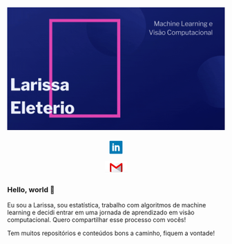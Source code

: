 # [![Larissa Eleterio](https://github.com/larissa-eleterio/larissa-eleterio/blob/master/Larissa_Eleterio.gif)](https://github.com/larissa-eleterio/larissa-eleterio/blob/master/Larissa_Eleterio.gif)

<p align='center'>
<a href="https://www.linkedin.com/in/larissaeleterio/"><img height="30" src="https://github.com/larissa-eleterio/larissa-eleterio/blob/master/img/linkedin.png"></a>
</p>

<p align='center'>
<a href="larissa.eleterio@gmail.com"><img height="30" src="https://github.com/larissa-eleterio/larissa-eleterio/blob/master/img/gmail-0.jpg"></a>
</p>


### Hello, world 👋

Eu sou a Larissa, sou estatística, trabalho com algoritmos de machine learning e decidi entrar em uma jornada de aprendizado em visão computacional. Quero compartilhar esse processo com vocês!

Tem muitos repositórios e conteúdos bons a caminho, fiquem a vontade!


